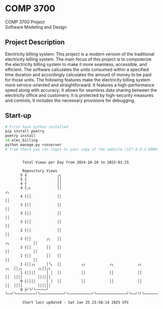 # COMP 3700
COMP 3700 Project  
Software Modeling and Design
## Project Description
Electricity billing system: This project is a modern version of the traditional electricity billing system. The main focus of this project is to computerize the electricity billing system to make it more seamless, accessible, and efficient. The software calculates the units consumed within a specified time duration and accordingly calculates the amount of money to be paid for those units. The following features make the electricity billing system more service-oriented and straightforward: It features a high-performance speed along with accuracy; It allows for seamless data sharing between the electricity office and customers; It is protected by high-security measures and controls; It includes the necessary provisions for debugging.

## Start-up
```bash
# First have python installed
pip install poetry
poetry install
cd elec_billing
python manage.py runserver
# from there you can login to your copy of the website (127.0.0.1:8000), default creds are admin/admin
```

```

        Total Views per Day from 2024-10-28 to 2025-01-25

        Repository Views
       5 ┼              ╭╮
       5 ┤              ││
       4 ┤              ││
       4 ┤╭╮            ││                                                                    ╭╮
       4 ┤││            ││                                                                    ││
       3 ┤││            ││                                                                    ││
       3 ┤││            ││                                                                    ││
       3 ┤││            ││                                                                    ││
       2 ┤││            ││                                                                    ││
       2 ┤││       ╭╮   ││                                                       ╭╮           ││
       2 ┤││       ││   ││                                                       ││           ││
       1 ┤││       ││   ││                                                       ││           ││
       1 ┤││╭╮     │╰╮  ││         ╭╮           ╭╮           ╭╮              ╭╮  ││╭╮       ╭╮││╭╮
       1 ┤││││     │ │  ││         ││           ││           ││              ││  ││││       ││││││
       0 ┤││││     │ │  ││         ││           ││           ││              ││  ││││       ││││││
       0 ┼╯╰╯╰─────╯ ╰──╯╰─────────╯╰───────────╯╰───────────╯╰──────────────╯╰──╯╰╯╰───────╯╰╯╰╯╰─

        Chart last updated - Sat Jan 25 23:58:14 2025 UTC
        
```
